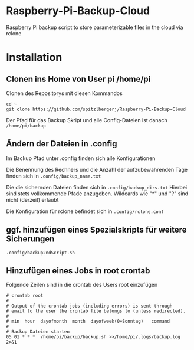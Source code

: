 # Raspberry-Pi-Backup-Cloud
Raspberry Pi backup script to store parameterizable files in the cloud via rclone

# Installation

## Clonen ins Home von User pi /home/pi

Clonen des Repositorys mit diesen Kommandos

````
cd ~
git clone https://github.com/spitzlbergerj/Raspberry-Pi-Backup-Cloud
````

Der Pfad für das Backup Skript und alle Config-Dateien ist danach ```/home/pi/backup```

## Ändern der Dateien in .config

Im Backup Pfad unter .config finden sich alle Konfigurationen

Die Benennung des Rechners und die Anzahl der aufzubewahrenden Tage finden sich in ```.config/backup_name.txt```

Die die sichernden Dateien finden sich in ```.config/backup_dirs.txt```
Hierbei sind stets vollkommende Pfade anzugeben. Wildcards wie "*" und "?" sind nicht (derzeit) erlaubt

Die Konfiguration für rclone befindet sich in ```.config/rclone.conf```


## ggf. hinzufügen eines Spezialskripts für weitere Sicherungen

```.config/backup2ndScript.sh```


## Hinzufügen eines Jobs in root crontab

Folgende Zeilen sind in die crontab des Users root einzufügen

```
# crontab root
#
# Output of the crontab jobs (including errors) is sent through
# email to the user the crontab file belongs to (unless redirected).
#
# min  hour  dayofmonth  month  dayofweek(0=Sonntag)   command
#
# Backup Dateien starten
05 01 * * *  /home/pi/backup/backup.sh >>/home/pi/.logs/backup.log 2>&1
```
